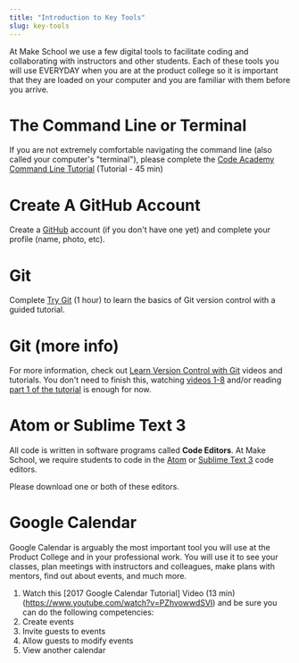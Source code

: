 ```yaml
---
title: "Introduction to Key Tools"
slug: key-tools
---
```


At Make School we use a few digital tools to facilitate coding and collaborating with instructors and other students. Each of these tools you will use EVERYDAY when you are at the product college so it is important that they are loaded on your computer and you are familiar with them before you arrive.

# The Command Line or Terminal

If you are not extremely comfortable navigating the command line (also called your computer's "terminal"), please complete the [Code Academy Command Line Tutorial](https://www.codecademy.com/learn/learn-the-command-line) (Tutorial - 45 min)

# Create A GitHub Account

Create a [GitHub](https://github.com/) account (if you don't have one yet) and complete your profile (name, photo, etc).

# Git

Complete [Try Git](https://try.github.io/levels/1/challenges/1) (1 hour) to learn the basics of Git version control with a guided tutorial.

# Git (more info)

For more information, check out [Learn Version Control with Git](https://www.git-tower.com/learn/) videos and tutorials. You don't need to finish this, watching [videos 1-8](https://www.git-tower.com/learn/git/videos#episodes) and/or reading [part 1 of the tutorial](https://www.git-tower.com/learn/git/ebook/en/command-line/introduction) is enough for now.

# Atom or Sublime Text 3

All code is written in software programs called **Code Editors**. At Make School, we require students to code in the [Atom](https://atom.io/) or [Sublime Text 3](https://www.sublimetext.com/3) code editors.

Please download one or both of these editors.

# Google Calendar

Google Calendar is arguably the most important tool you will use at the Product College and in your professional work. You will use it to see your classes, plan meetings with instructors and colleagues, make plans with mentors, find out about events, and much more.

1. Watch this [2017 Google Calendar Tutorial] Video (13 min) (https://www.youtube.com/watch?v=PZhvowwdSVI) and be sure you can do the following competencies:
  1. Create events
  1. Invite guests to events
  1. Allow guests to modify events
  1. View another calendar
